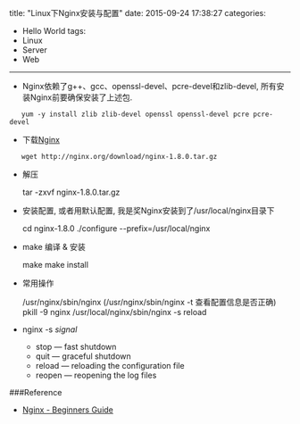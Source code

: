 title: "Linux下Nginx安装与配置"
date: 2015-09-24 17:38:27
categories: 
- Hello World
tags:
- Linux
- Server
- Web

---
- Nginx依赖了g++、gcc、openssl-devel、pcre-devel和zlib-devel, 所有安装Nginx前要确保安装了上述包.

```
   yum -y install zlib zlib-devel openssl openssl-devel pcre pcre-devel
```

- 下载[Nginx](http://nginx.org/download/)
 
 ```
    wget http://nginx.org/download/nginx-1.8.0.tar.gz
 ```
   
- 解压
 
    tar -zxvf nginx-1.8.0.tar.gz

- 安装配置, 或者用默认配置, 我是奖Nginx安装到了/usr/local/nginx目录下

    cd nginx-1.8.0
    ./configure --prefix=/usr/local/nginx
 
- make 编译 & 安装

    make
    make install
    
- 常用操作 

    /usr/nginx/sbin/nginx (/usr/nginx/sbin/nginx -t 查看配置信息是否正确)
    pkill -9 nginx
    /usr/local/nginx/sbin/nginx -s  reload 
    
- nginx -s *signal*
    - stop — fast shutdown
    - quit — graceful shutdown
    - reload — reloading the configuration file
    - reopen — reopening the log files

###Reference

- [Nginx - Beginners Guide](http://nginx.org/en/docs/beginners_guide.html)

